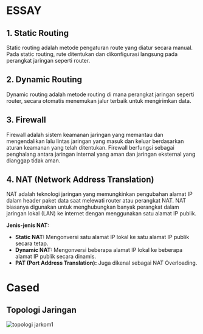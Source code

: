 # ESSAY

## 1. Static Routing
Static routing adalah metode pengaturan route yang diatur secara manual. Pada static routing, rute ditentukan dan dikonfigurasi langsung pada perangkat jaringan seperti router.

## 2. Dynamic Routing
Dynamic routing adalah metode routing di mana perangkat jaringan seperti router, secara otomatis menemukan jalur terbaik untuk mengirimkan data.

## 3. Firewall
Firewall adalah sistem keamanan jaringan yang memantau dan mengendalikan lalu lintas jaringan yang masuk dan keluar berdasarkan aturan keamanan yang telah ditentukan. Firewall berfungsi sebagai penghalang antara jaringan internal yang aman dan jaringan eksternal yang dianggap tidak aman. 

## 4. NAT (Network Address Translation)
NAT adalah teknologi jaringan yang memungkinkan pengubahan alamat IP dalam header paket data saat melewati router atau perangkat NAT. NAT biasanya digunakan untuk menghubungkan banyak perangkat dalam jaringan lokal (LAN) ke internet dengan menggunakan satu alamat IP publik.

**Jenis-jenis NAT:**
- **Static NAT:** Mengonversi satu alamat IP lokal ke satu alamat IP publik secara tetap.
- **Dynamic NAT:** Mengonversi beberapa alamat IP lokal ke beberapa alamat IP publik secara dinamis.
- **PAT (Port Address Translation):** Juga dikenal sebagai NAT Overloading.

# Cased
## Topologi Jaringan
![topologi jarkom1](https://github.com/user-attachments/assets/c1814c5a-ab02-40f8-a287-70170f8016ad)

